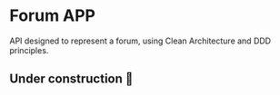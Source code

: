 # Forum APP

API designed to represent a forum, using Clean Architecture and DDD principles.

## Under construction 🚧
